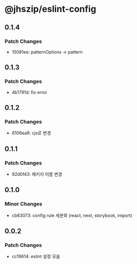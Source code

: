 # @jhszip/eslint-config

## 0.1.4

### Patch Changes

- 15081ee: patternOptions -> pattern

## 0.1.3

### Patch Changes

- 4b1791d: fix error

## 0.1.2

### Patch Changes

- 6106ea9: cjs로 변경

## 0.1.1

### Patch Changes

- 92d0f43: 패키지 이름 변경

## 0.1.0

### Minor Changes

- cb63073: config rule 세분화 (react, next, storybook, import)

## 0.0.2

### Patch Changes

- cc19614: eslint 설정 모음
